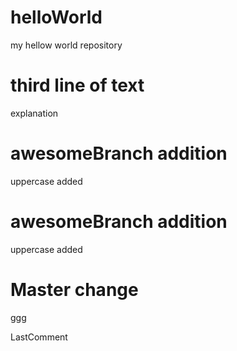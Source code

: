 # helloWorld
my hellow world repository
# third line of text
explanation
# awesomeBranch addition
uppercase added

# awesomeBranch addition
uppercase added
# Master change
ggg

LastComment
